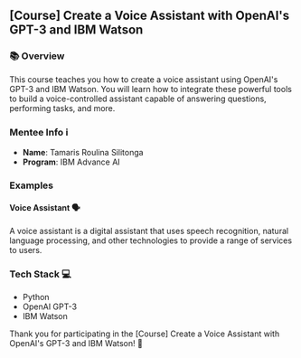 ## [Course] Create a Voice Assistant with OpenAI's GPT-3 and IBM Watson

### 📚 Overview

This course teaches you how to create a voice assistant using OpenAI's GPT-3 and IBM Watson. You will learn how to integrate these powerful tools to build a voice-controlled assistant capable of answering questions, performing tasks, and more.

### Mentee Info ℹ️

- **Name**: Tamaris Roulina Silitonga
- **Program**: IBM Advance AI

### Examples

#### Voice Assistant 🗣️

A voice assistant is a digital assistant that uses speech recognition, natural language processing, and other technologies to provide a range of services to users.

### Tech Stack 💻

- Python
- OpenAI GPT-3
- IBM Watson

Thank you for participating in the [Course] Create a Voice Assistant with OpenAI's GPT-3 and IBM Watson! 🌟
